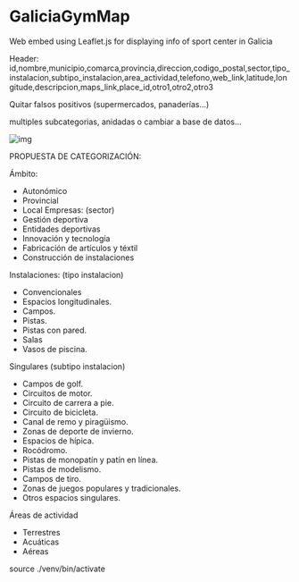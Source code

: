 # GaliciaGymMap
Web embed using Leaflet.js for displaying info of sport center in Galicia

Header: id,nombre,municipio,comarca,provincia,direccion,codigo_postal,sector,tipo_instalacion,subtipo_instalacion,area_actividad,telefono,web_link,latitude,longitude,descripcion,maps_link,place_id,otro1,otro2,otro3

Quitar falsos positivos (supermercados, panaderías...)

multiples subcategorias, anidadas o cambiar a base de datos...

![img](https://github.com/mateo19182/GaliciaGymMap/assets/33040884/2f1d5e05-816c-4bb0-8375-345ba5d299a5)

PROPUESTA DE CATEGORIZACIÓN:

Ámbito:
- Autonómico
- Provincial
- Local
Empresas: (sector)
- Gestión deportiva
- Entidades deportivas
- Innovación y tecnología
- Fabricación de artículos y téxtil
- Construcción de instalaciones

Instalaciones:  (tipo instalacion)
- Convencionales
- Espacios longitudinales.
- Campos.
- Pistas.
- Pistas con pared.
- Salas
- Vasos de piscina.

Singulares  (subtipo instalacion)
- Campos de golf.
- Circuitos de motor.
- Circuito de carrera a pie.
- Circuito de bicicleta.
- Canal de remo y piragüismo.
- Zonas de deporte de invierno.
- Espacios de hípica.
- Rocódromo.
- Pistas de monopatín y patín en línea.
- Pistas de modelismo.
- Campos de tiro.
- Zonas de juegos populares y tradicionales.
- Otros espacios singulares.

Áreas de actividad
- Terrestres
- Acuáticas
- Aéreas



source ./venv/bin/activate
